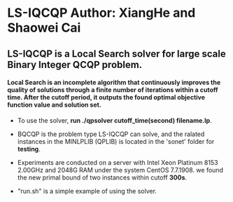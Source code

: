 # LS-IQCQP Author: XiangHe and Shaowei Cai
## LS-IQCQP is a Local Search solver for large scale Binary Integer QCQP problem.
#### Local Search is an incomplete algorithm that continuously improves the quality of solutions through a finite number of iterations within a cutoff time. After the cutoff period, it outputs the found optimal objective function value and solution set.





- To use the solver,  **run ./qpsolver cutoff_time(second) filename.lp**. 



-  BQCQP is the problem type LS-IQCQP can solve, and the ralated instances in the MINLPLIB (QPLIB) is located in the 'sonet' folder for **testing**.


-  Experiments are conducted on a server with Intel Xeon Platinum 8153 2.00GHz and 2048G RAM under the system CentOS 7.7.1908. we found the new primal bound of two instances within cutoff **300s**.


- "run.sh" is a simple example of using the solver.

  

